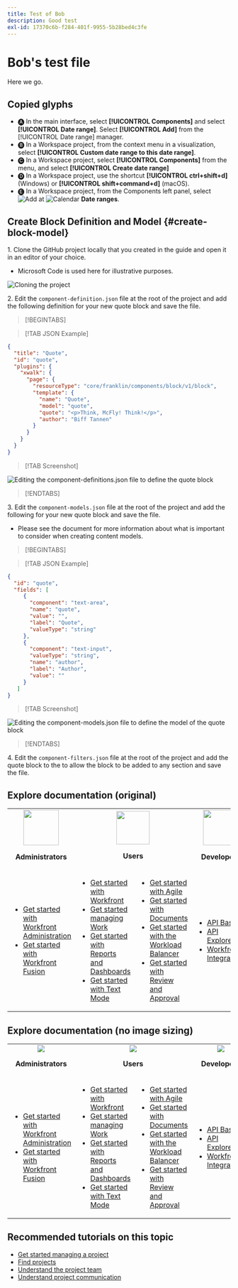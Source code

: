 ```yaml
---
title: Test of Bob
description: Good test
exl-id: 17370c6b-f284-401f-9955-5b28bed4c3fe
---
```

# Bob's test file

Here we go.

## Copied glyphs

* 🅐 In the main interface, select **[!UICONTROL Components]** and select **[!UICONTROL Date range]**. Select **[!UICONTROL Add]** from the [!UICONTROL Date range] manager. 
* 🅑 In a Workspace project, from the context menu in a visualization, select **[!UICONTROL Custom date range to this date range]**.
* 🅒 In a Workspace project, select **[!UICONTROL Components]** from the menu, and select **[!UICONTROL Create date range]**
* 🅓 In a Workspace project, use the shortcut **[!UICONTROL ctrl+shift+d]** (Windows) or **[!UICONTROL shift+command+d]** (macOS). 
* 🅔 In a Workspace project, from the Components left panel, select ![Add](/help/assets/icons/Add.svg) at ![Calendar](/help/assets/icons/Calendar.svg) **Date ranges**.

## Create Block Definition and Model {#create-block-model}

1&period; Clone the GitHub project locally that you created in the guide and open it in an editor of your choice.

   * Microsoft Code is used here for illustrative purposes.

   ![Cloning the project](assets/adobe-logo-old.png)

2&period; Edit the `component-definition.json` file at the root of the project and add the following definition for your new quote block and save the file.

>[!BEGINTABS]

>[!TAB JSON Example]

```json
{
  "title": "Quote",
  "id": "quote",
  "plugins": {
    "xwalk": {
      "page": {
        "resourceType": "core/franklin/components/block/v1/block",
        "template": {
          "name": "Quote",
          "model": "quote",
          "quote": "<p>Think, McFly! Think!</p>",
          "author": "Biff Tannen"
        }
      }
    }
  }
}
```

>[!TAB Screenshot]

![Editing the component-definitions.json file to define the quote block](assets/aem_desktop_app_usecases_v2.png)

>[!ENDTABS]

3&period; Edit the `component-models.json` file at the root of the project and add the following  for your new quote block and save the file.

   * Please see the document  for more information about what is important to consider when creating content models.

>[!BEGINTABS]

>[!TAB JSON Example]

```json
{
  "id": "quote",
  "fields": [
     {
       "component": "text-area",
       "name": "quote",
       "value": "",
       "label": "Quote",
       "valueType": "string"
     },
     {
       "component": "text-input",
       "valueType": "string",
       "name": "author",
       "label": "Author",
       "value": ""
     }
   ]
}
```

>[!TAB Screenshot]

![Editing the component-models.json file to define the model of the quote block](assets/adobe-logo-old.png)

>[!ENDTABS]

4&period; Edit the `component-filters.json` file at the root of the project and add the quote block to the  to allow the block to be added to any section and save the file.


## Explore documentation (original)

<table>
   <tr>
    <td style="text-align: center;"><img src="assets/admin.svg" style="width: 80px; height: 80px;"><p><b>Administrators</b></p></td>
    <td colspan="2" style="text-align: center;"><img src="assets/user.svg" style="width: 75px; height: 75px;"><p><b>Users</b></p></td>
    <td style="text-align: center;"><img src="assets/developer.svg" style="width: 80px; height: 80px;"><p><b>Developers</b></p></td>
  </tr>
  <tr>
    <td>
    <ul>
    <li><a href="https://www.adobe.com">Get started with Workfront Administration</a></li>
    <li><a href="https://www.adobe.com">Get started with Workfront Fusion</li>
    </ul>
 </td>
    <td>
        <ul>
        <li><a href="https://www.adobe.com">Get started with Workfront</a></li>
        <li><a href="https://www.adobe.com">Get started managing Work</a></li>
        <li><a href="https://www.adobe.com">Get started with Reports and Dashboards</a></li>
        <li><a href="https://www.adobe.com">Get started with Text Mode</a></li>
        </ul>
    </td>
    <td><ul>
        <li><a href="https://www.adobe.com">Get started with Agile</a></li>
        <li><a href="https://www.adobe.com">Get started with Documents</a></li>
        <li><a href="https://www.adobe.com">Get started with the Workload Balancer</a></li>
        <li><a href="https://www.adobe.com">Get started with Review and Approval</a></li>
        </ul></td>
    <td><ul>
        <li><a href="https://www.adobe.com">API Basics</a></li>
        <li><a href="https://www.adobe.com">API Explorer</a></li>
        <li><a href="https://www.adobe.com">Workfront Integrations</a></li>
        </ul></td>
  </tr>
</table>

## Explore documentation (no image sizing)

<table>
   <tr>
    <td style="text-align: center;"><img src="assets/admin.svg"><p><b>Administrators</b></p></td>
    <td colspan="2" style="text-align: center;"><img src="assets/user.svg"><p><b>Users</b></p></td>
    <td style="text-align: center;"><img src="assets/developer.svg"><p><b>Developers</b></p></td>
  </tr>
  <tr>
    <td>
    <ul>
    <li><a href="https://www.adobe.com">Get started with Workfront Administration</a></li>
    <li><a href="https://www.adobe.com">Get started with Workfront Fusion</li>
    </ul>
 </td>
    <td>
        <ul>
        <li><a href="https://www.adobe.com">Get started with Workfront</a></li>
        <li><a href="https://www.adobe.com">Get started managing Work</a></li>
        <li><a href="https://www.adobe.com">Get started with Reports and Dashboards</a></li>
        <li><a href="https://www.adobe.com">Get started with Text Mode</a></li>
        </ul>
    </td>
    <td><ul>
        <li><a href="https://www.adobe.com">Get started with Agile</a></li>
        <li><a href="https://www.adobe.com">Get started with Documents</a></li>
        <li><a href="https://www.adobe.com">Get started with the Workload Balancer</a></li>
        <li><a href="https://www.adobe.com">Get started with Review and Approval</a></li>
        </ul></td>
    <td><ul>
        <li><a href="https://www.adobe.com">API Basics</a></li>
        <li><a href="https://www.adobe.com">API Explorer</a></li>
        <li><a href="https://www.adobe.com">Workfront Integrations</a></li>
        </ul></td>
  </tr>
</table>

## Recommended tutorials on this topic

* [Get started managing a project](https://experienceleague.adobe.com/en/docs/workfront-learn/tutorials-workfront/manage-work/projects/getting-started-manage-a-project.md)
* [Find projects](https://experienceleague.adobe.com/en/docs/workfront-learn/tutorials-workfront/manage-work/projects/find-projects.md)
* [Understand the project team](https://experienceleague.adobe.com/en/docs/workfront-learn/tutorials-workfront/manage-work/projects/understand-the-project-team.md)
* [Understand project communication](https://experienceleague.adobe.com/en/docs/workfront-learn/tutorials-workfront/manage-work/projects/understand-project-communication.md)
